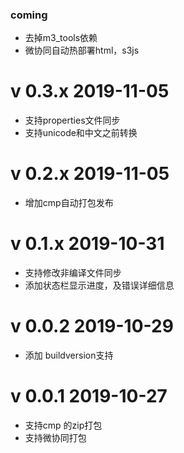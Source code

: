 
### coming 

- 去掉m3_tools依赖
- 微协同自动热部署html，s3js

# v 0.3.x 2019-11-05
 - 支持properties文件同步
 - 支持unicode和中文之前转换

# v 0.2.x 2019-11-05
 - 增加cmp自动打包发布

# v 0.1.x 2019-10-31

 - 支持修改非编译文件同步
 - 添加状态栏显示进度，及错误详细信息

# v 0.0.2 2019-10-29

- 添加 buildversion支持

# v 0.0.1 2019-10-27

- 支持cmp 的zip打包
- 支持微协同打包